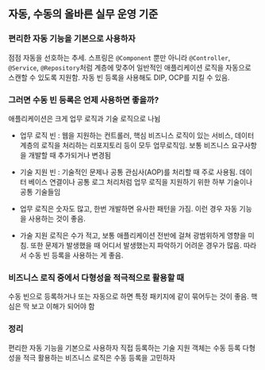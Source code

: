## 자동, 수동의 올바른 실무 운영 기준

### 편리한 자동 기능을 기본으로 사용하자
점점 자동을 선호하는 추세. 스프링은 ``@Component`` 뿐만 아니라 ``@Controller``, ``@Service``, ``@Repository``처럼
계층에 맞추어 일반적인 애플리케이션 로직을 자동으로 스캔할 수 있도록 지원함.
자동 빈 등록을 사용해도 DIP, OCP를 지킬 수 있음.

### 그러면 수동 빈 등록은 언제 사용하면 좋을까?
애플리케이션은 크게 업무 로직과 기술 로직으로 나뉨
- 업무 로직 빈 : 웹을 지원하는 컨트롤러, 핵심 비즈니스 로직이 있는 서비스, 데이터 계층의 로직을 처리하는 리포지토리 등이
모두 업무로직임. 보통 비즈니스 요구사항을 개발할 때 추가되거나 변경됨
- 기술 지원 빈 : 기술적인 문제나 공통 관심사(AOP)를 처리할 때 주로 사용됨. 데이터 베이스 연결이나 공통 로그 처리처럼
업무 로직을 지원하기 위한 하부 기술이나 공통 기술들임

- 업무 로직은 숫자도 많고, 한번 개발하면 유사한 패턴을 가짐. 이런 경우 자동 기능을 사용하는 것이 좋음.
- 가술 지원 로직은 수가 적고, 보통 애플리케이션 전반에 걸쳐 광범위하게 영향을 미침. 또한 문제가 발생했을 때
어디서 발생했는지 파악하기 어려운 경우가 많음. 따라서 수동 빈 등록을 사용하는 게 좋음.
  
### 비즈니스 로직 중에서 다형성을 적극적으로 활용할 때
수동 빈으로 등록하거나 또는 자동으로 하면 특정 패키지에 같이 묶어두는 것이 좋음.
핵심은 딱 보고 이해가 되어야 함

### 정리
편리한 자동 기능을 기본으로 사용하자
직접 등록하는 기술 지원 객체는 수동 등록
다형성을 적극 활용하는 비즈니스 로직은 수동 등록을 고민하자
